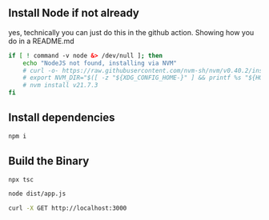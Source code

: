 
## Install Node if not already

yes, technically you can just do this in the github action. Showing how you do in a README.md

```bash
if [ ! command -v node &> /dev/null ]; then
    echo "NodeJS not found, installing via NVM"
    # curl -o- https://raw.githubusercontent.com/nvm-sh/nvm/v0.40.2/install.sh | bash
    # export NVM_DIR="$([ -z "${XDG_CONFIG_HOME-}" ] && printf %s "${HOME}/.nvm" || printf %s "${XDG_CONFIG_HOME}/nvm")"
    # nvm install v21.7.3
fi
```

## Install dependencies

```bash
npm i
```

## Build the Binary

```bash
npx tsc
```

```bash docs-ci-background
node dist/app.js
```

```bash
curl -X GET http://localhost:3000
```
